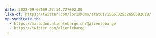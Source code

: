 ```yaml
---
date: 2022-09-06T09:27:14.727+02:00
like-of: https://twitter.com/loriskumo/status/1566702532650582018/
mp-syndicate-to:
  - https://mastodon.alienlebarge.ch/@alienlebarge
  - https://twitter.com/alienlebarge
---
```

